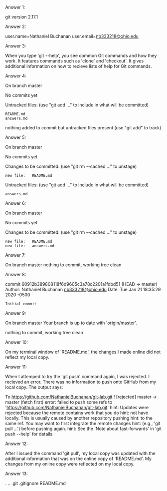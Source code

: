 Answer 1:

git version 2.17.1

Answer 2:

user.name=Nathaniel Buchanan
user.email=nb333218@ohio.edu

Answer 3:

When you type 'git --help', you see common Git commands and how they work. It features commands such as 'clone' and 'checkout'. It gives additional information on how to recieve lists of help for Git commands. 

Answer 4:

On branch master

No commits yet

Untracked files:
  (use "git add <file>..." to include in what will be committed)

	README.md
	answers.md

nothing added to commit but untracked files present (use "git add" to track)


Answer 5:

On branch master

No commits yet

Changes to be committed:
  (use "git rm --cached <file>..." to unstage)

	new file:   README.md

Untracked files:
  (use "git add <file>..." to include in what will be committed)

	answers.md


Answer 6:

On branch master

No commits yet

Changes to be committed:
  (use "git rm --cached <file>..." to unstage)

	new file:   README.md
	new file:   answers.md


Answer 7:

On branch master
nothing to commit, working tree clean


Answer 8: 

commit 60912b389808118f6d9605c3a78c2201a1fdbd51 (HEAD -> master)
Author: Nathaniel Buchanan <nb333218@ohio.edu>
Date:   Tue Jan 21 18:35:29 2020 -0500

    Initial commit


Answer 9:

On branch master
Your branch is up to date with 'origin/master'.

nothing to commit, working tree clean


Answer 10:

On my terminal window of 'README.md', the changes I made online did not reflect my local copy.

Answer 11:

When I attemped to try the 'git push' command again, I was rejected. I recieved an error. There was no information to push onto GitHub from my local copy. The output says:

To https://github.com/NathanielBuchanan/git-lab.git
 ! [rejected]        master -> master (fetch first)
error: failed to push some refs to 'https://github.com/NathanielBuchanan/git-lab.git'
hint: Updates were rejected because the remote contains work that you do
hint: not have locally. This is usually caused by another repository pushing
hint: to the same ref. You may want to first integrate the remote changes
hint: (e.g., 'git pull ...') before pushing again.
hint: See the 'Note about fast-forwards' in 'git push --help' for details.


Answer 12: 

After I issued the command 'git pull', my local copy was updated with the additional information that was on the online copy of 'README.md'. My changes from my online copy were reflected on my local copy.


Answer 13:

.  ..  .git  .gitignore  README.md








